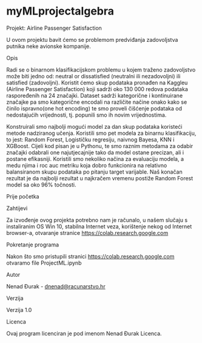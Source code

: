 # myMLprojectalgebra

Projekt: Airline Passenger Satisfaction

U ovom projektu bavit ćemo se problemom predviđanja zadovoljstva putnika neke avionske kompanije. 

Opis

Radi se o binarnom klasifikacijskom problemu u kojem traženo zadovoljstvo može biti jedno od: neutral or dissatisfied (neutralni ili nezadovoljni) ili satisfied (zadovoljni). Koristit ćemo skup podataka pronađen na Kaggleu (Airline Passenger Satisfaction) koji sadrži oko 130 000 redova podataka raspoređenih na 24 značajki. Dataset sadrži kategorične i kontinuirane značajke pa smo kategorične encodali na različite načine onako kako se činilo ispravno(one hot encoding) te smo proveli čišćenje podataka od nedostajućih vrijednosti, tj. popunili smo ih novim vrijednostima.

Konstruirali smo najbolji mogući model za dan skup podataka koristeći metode nadziranog učenja. 
Koristili smo pet  modela za binarnu klasifikaciju, to jest: Random Forest, Logističku regresiju, naivnog Bayesa, KNN i XGBoost. 
Cijeli kod pisan je u Pythonu, te smo raznim metodama za odabir značajki odabrali one najutjecajnije tako da model ostane precizan, ali i postane efikasniji.
Koristili smo nekoliko načina za evaluaciju modela, a medu njima i roc auc metriku koja dobro funkcionira na relativno balansiranom skupu podataka po pitanju target varijable.
Naš konačan rezultat je da najbolji rezultat u najkračem vremenu postiže Random Forest model sa oko 96% točnosti.  

Prije početka

Zahtijevi

Za izvođenje ovog projekta potrebno nam je računalo, u našem slučaju s instaliranim OS Win 10, stabilna Internet veza, korištenje nekog od Internet browser-a, otvaranje stranice https://colab.research.google.com 

Pokretanje programa

Nakon što smo pristupili stranici https://colab.research.google.com otvaramo file ProjectML.ipynb

Autor

Nenad Đurak - dnenad@racunarstvo.hr


Verzija

Verzija 1.0

Licenca

Ovaj program licenciran je pod imenom Nenad Đurak Licenca.

